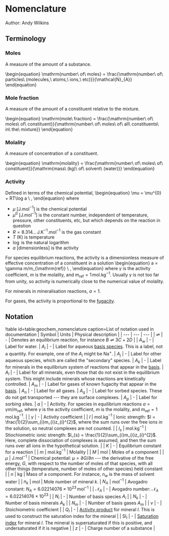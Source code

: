 # Nomenclature

Author: Andy Wilkins

## Terminology

### Moles

A measure of the amount of a substance.

\begin{equation}
\mathrm{number\ of\ moles} = \frac{\mathrm{number\ of\ particles\ (molecules,\ atoms,\ ions,\ etc)}}{\mathcal{N}_{A}}
\end{equation}

### Mole fraction

A measure of the amount of a constituent relative to the mixture.

\begin{equation}
\mathrm{mole\ fraction} = \frac{\mathrm{number\ of\ moles\ of\ constituent}}{\mathrm{number\ of\ moles\ of\ all\ constituents\ in\ the\ mixture}}
\end{equation}

### Molality

A measure of concentration of a constituent.

\begin{equation}
\mathrm{molality} = \frac{\mathrm{number\ of\ moles\ of\ constituent}}{\mathrm{mass\ (kg)\ of\ solvent\ (water)}}
\end{equation}

### Activity

Defined in terms of the chemical potential,
\begin{equation}
\mu = \mu^{0} + RT\log a \ ,
\end{equation}
where

- $\mu$ \[J.mol$^{-1}$\] is the chemical potential
- $\mu^{0}$ \[J.mol$^{-1}$\] is the constant number, independent of temperature, pressure, other constituents, etc, but which depends on the reaction in question
- $R = 8.314\ldots\,$J.K$^{-1}$.mol$^{-1}$ is the gas constant
- $T$ (K) is temperature
- $\log$ is the natural logarithm
- $a$ \[dimensionless\] is the activity

For species equilibrium reactions, the activity is a dimensionless measure of effective concentration of a constituent in a solution
\begin{equation}
a = \gamma m/m_{\mathrm{ref}} \ ,
\end{equation}
where $\gamma$ is the activity coefficient, $m$ is the molality, and $m_{\mathrm{ref}}=1\,$mol.kg$^{-1}$.  Usually $\gamma$ is not too far from unity, so activity is numerically close to the numerical value of molality.

For minerals in mineralisation reactions, $a=1$.

For gases, the activity is proportional to the [fugacity](fugacity.md).


## Notation

!table id=table:geochem_nomenclature caption=List of notation used in documentation
| Symbol | Units | Physical description |
| --- | --- | --- |
| $\rightleftharpoons$ | - | Denotes an equilibrium reaction, for instance $B \rightleftharpoons 3C + 2D$ |
| $A_{w}$ | - | Label for water.
| $A_{i}$ | - | Label for aqueous [basis species](basis.md).  This is a label, not a quantity.  For example, one of the $A_{i}$ might be Na$^{+}$.
| $A_{j}$ | - | Label for other aqueous species, which are called the "secondary" species.
| $A_{k}$ | - | Label for minerals in the equilibrium system of reactions that appear in the [basis](basis.md).
| $A_{l}$ | - | Label for all minerals, even those that do not exist in the equilibrium system.  This might include minerals whose reactions are kinetically controlled.
| $A_{m}$ | - | Label for gases of known fugacity that appear in the [basis](basis.md).
| $A_{n}$ | - | Label for all gases.
| $A_{q}$ | - | Label for sorbed species.  These do not get transported --- they are surface complexes.
| $A_{p}$ | - | Label for sorbing sites.
| $a$ | - | Activity.  For species in equilibrium reactions $a = \gamma m/m_{\mathrm{ref}}$, where $\gamma$ is the activity coefficient, $m$ is the molality, and $m_{\mathrm{ref}}=1\,$mol.kg$^{-1}$. |
| $\gamma$ | - | Activity coefficient |
| $I$ | mol.kg$^{-1}$ | Ionic strength: $I = \frac{1}{2}\sum_{i}m_{i}z_{i}^{2}$, where the sum runs over the free ions in the solution, so neutral complexes are not counted. |
| $I_{s}$ | mol.kg$^{-1}$ | Stiochiometric ionic strength: $I_{s} = \frac{1}{2}\sum_{i}m_{i}z_{i}^{2}$.  Here, complete dissociation of complexes is assumed, and then the sum runs over all ions in the hypothetical solution. |
| $K$ | - | Equilibrium constant for a reaction |
| $m$ | mol.kg$^{-1}$ | Molality |
| $M$ | mol | Moles of a component |
| $\mu$ | J.mol$^{-1}$ | Chemical potential: $\mu = \partial G/\partial n$ --- the derivative of the free energy, $G$, with respect to the number of moles of that species, with all other things (temperature, number of moles of other species) held constant |
| $n$ | kg | Mass of a component.  For instance, $n_{w}$ is the mass of solvent water |
| $n_{k}$ | mol | Mole number of mineral $k$.
| $N_{A}$ | mol$^{-1}$ | Avogadro constant: $N_{A} = 6.02214076\times 10^{23}\,$mol$^{-1}$ |
| $\mathcal{N}_{A}$ | - | Avogadro number: $\mathcal{N}_{A} = 6.02214076\times 10^{23}$ |
| $N_{i}$ | - | Number of basis species $A_{i}$ |
| $N_{k}$ | - | Number of basis minerals $A_{k}$ |
| $N_{m}$ | - | Number of basis gases $A_{m}$ |
| $\nu$ | - | Stoichiometric coefficient |
| $Q_{l}$ | - | [Activity product](equilibrium.md) for mineral $l$.  This is used to construct the saturation index for the mineral |
| SI$_{l}$ | - | [Saturation index](equilibrium.md) for mineral $l$.  The mineral is supersaturated if this is positive, and undersaturated if it is negative |
| $z$ | - | Charge number of a substance |

